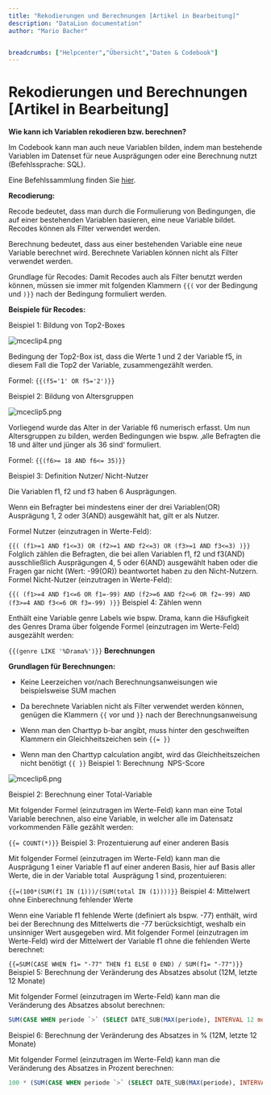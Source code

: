 ```yaml
---
title: "Rekodierungen und Berechnungen [Artikel in Bearbeitung]"
description: "DataLion documentation"
author: "Mario Bacher"


breadcrumbs: ["Helpcenter","Übersicht","Daten & Codebook"]
---
```


# Rekodierungen und Berechnungen [Artikel in Bearbeitung]

**Wie kann ich Variablen rekodieren bzw. berechnen?**

Im Codebook kann man auch neue Variablen bilden, indem man bestehende Variablen im Datenset für neue Ausprägungen oder eine Berechnung nutzt (Befehlssprache: SQL).

Eine Befehlssammlung finden Sie [hier](https://www.sibilla-egen-schule.de/schule/sch-service/anleit/Befehlssammlung_SQL.pdf).

**Recodierung:**

Recode bedeutet, dass man durch die Formulierung von Bedingungen, die auf einer bestehenden Variablen basieren, eine neue Variable bildet. Recodes können als Filter verwendet werden.

Berechnung bedeutet, dass aus einer bestehenden Variable eine neue Variable berechnet wird. Berechnete Variablen können nicht als Filter verwendet werden.

Grundlage für Recodes: Damit Recodes auch als Filter benutzt werden können, müssen sie immer mit folgenden Klammern `{{(` vor der Bedingung und `)}}` nach der Bedingung formuliert werden.

**Beispiele für Recodes:**

Beispiel 1: Bildung von Top2-Boxes

![mceclip4.png](/img/86343712.png)

Bedingung der Top2-Box ist, dass die Werte 1 und 2 der Variable f5, in diesem Fall die Top2 der Variable, zusammengezählt werden.

Formel: `{{(f5='1' OR f5='2')}}`

Beispiel 2: Bildung von Altersgruppen

![mceclip5.png](/img/86343719.png)

Vorliegend wurde das Alter in der Variable f6 numerisch erfasst. Um nun Altersgruppen zu bilden, werden Bedingungen wie bspw. ‚alle Befragten die 18 und älter und jünger als 36 sind‘ formuliert.

Formel: `{{(f6>= 18 AND f6<= 35)}}`

Beispiel 3: Definition Nutzer/ Nicht-Nutzer

Die Variablen f1, f2 und f3 haben 6 Ausprägungen.

Wenn ein Befragter bei mindestens einer der drei Variablen(OR) Ausprägung 1, 2 oder 3(AND) ausgewählt hat, gilt er als Nutzer.

Formel Nutzer (einzutragen in Werte-Feld):

`{{( (f1>=1 AND f1<=3) OR (f2>=1 AND f2<=3) OR (f3>=1 AND f3<=3) )}}`
Folglich zählen die Befragten, die bei allen Variablen f1, f2 und f3(AND) ausschließlich Ausprägungen 4, 5 oder 6(AND) ausgewählt haben oder die Fragen gar nicht (Wert: -99(OR)) beantwortet haben zu den Nicht-Nutzern.  
Formel Nicht-Nutzer (einzutragen in Werte-Feld):

`{{( (f1>=4 AND f1<=6 OR f1=-99) AND (f2>=6 AND f2<=6 OR f2=-99) AND (f3>=4 AND f3<=6 OR f3=-99) )}}`
Beispiel 4: Zählen wenn

Enthält eine Variable genre Labels wie bspw. Drama, kann die Häufigkeit des Genres Drama über folgende Formel (einzutragen im Werte-Feld) ausgezählt werden:

`{{(genre LIKE '%Drama%')}}`
**Berechnungen**

**Grundlagen für Berechnungen:**

-   Keine Leerzeichen vor/nach Berechnungsanweisungen wie beispielsweise SUM machen
    
-   Da berechnete Variablen nicht als Filter verwendet werden können, genügen die Klammern `{{` vor und `}}` nach der Berechnungsanweisung
    
-   Wenn man den Charttyp b-bar angibt, muss hinter den geschweiften Klammern ein Gleichheitszeichen sein `{{= }}`
-   Wenn man den Charttyp calculation angibt, wird das Gleichheitszeichen nicht benötigt `{{ }}`
Beispiel 1: Berechnung  NPS-Score

![mceclip6.png](/img/86343725.png)

Beispiel 2: Berechnung einer Total-Variable

Mit folgender Formel (einzutragen im Werte-Feld) kann man eine Total Variable berechnen, also eine Variable, in welcher alle im Datensatz vorkommenden Fälle gezählt werden:

`{{= COUNT(*)}}`
Beispiel 3: Prozentuierung auf einer anderen Basis

Mit folgender Formel (einzutragen im Werte-Feld) kann man die Ausprägung 1 einer Variable f1 auf einer anderen Basis, hier auf Basis aller Werte, die in der Variable total  Ausprägung 1 sind, prozentuieren:

`{{=(100*(SUM(f1 IN (1)))/(SUM(total IN (1))))}}`
Beispiel 4: Mittelwert ohne Einberechnung fehlender Werte

Wenn eine Variable f1 fehlende Werte (definiert als bspw. -77) enthält, wird bei der Berechnung des Mittelwerts die -77 berücksichtigt, weshalb ein unsinniger Wert ausgegeben wird. Mit folgender Formel (einzutragen im Werte-Feld) wird der Mittelwert der Variable f1 ohne die fehlenden Werte berechnet:

`{{=SUM(CASE WHEN f1= "-77" THEN f1 ELSE 0 END) / SUM(f1= "-77")}}`
Beispiel 5: Berechnung der Veränderung des Absatzes absolut (12M, letzte 12 Monate)

Mit folgender Formel (einzutragen im Werte-Feld) kann man die Veränderung des Absatzes absolut berechnen:

```sql
SUM(CASE WHEN periode `>` (SELECT DATE_SUB(MAX(periode), INTERVAL 12 month) FROM dashboard_data_table_10) THEN absatz ELSE 0 end) - SUM(CASE WHEN periode `>` (SELECT DATE_SUB(MAX(periode), INTERVAL 24 month) FROM dashboard_data_table_10) AND periode `<` (SELECT DATE_SUB(MAX(periode), INTERVAL 12 month) FROM dashboard_data_table_10) THEN absatz ELSE 0 end)
```
Beispiel 6: Berechnung der Veränderung des Absatzes in % (12M, letzte 12 Monate)

Mit folgender Formel (einzutragen im Werte-Feld) kann man die Veränderung des Absatzes in Prozent berechnen:

```sql
100 * (SUM(CASE WHEN periode `>` (SELECT DATE_SUB(MAX(periode), INTERVAL 12 month) FROM dashboard_
```
